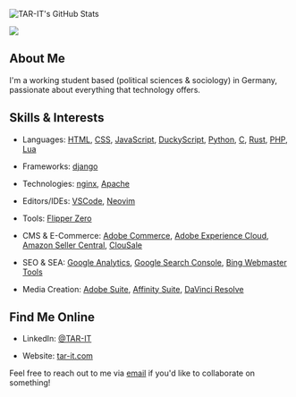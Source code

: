 ![TAR-IT's GitHub Stats](https://github-readme-stats.vercel.app/api?username=TAR-IT&theme=transparent&show_icons=true&text_color=656d76&border_color=656d76)

[![](https://visitcount.itsvg.in/api?id=TAR-IT&label=Profile%20Views&color=1&pretty=false)](https://visitcount.itsvg.in)

## About Me

I'm a working student based (political sciences & sociology) in Germany, passionate about everything that technology offers.

## Skills & Interests
- Languages: 
[HTML](https://www.w3schools.com/html/), 
[CSS](https://www.w3schools.com/css/), 
[JavaScript](https://www.javascript.com), 
[DuckyScript](https://docs.hak5.org/hak5-usb-rubber-ducky/duckyscript-tm-quick-reference), 
[Python](https://www.python.org), 
[C](https://www.w3schools.com/c/c_intro.php?external_link=true), 
[Rust](https://www.rust-lang.org), 
[PHP](https://www.php.net), 
[Lua](https://www.lua.org/)

- Frameworks:
[django](https://www.djangoproject.com) 

- Technologies: 
[nginx](https://nginx.org/en/), 
[Apache](https://httpd.apache.org)

- Editors/IDEs:
[VSCode](https://code.visualstudio.com/), 
[Neovim](https://neovim.io/)

- Tools:
[Flipper Zero](https://flipperzero.one) 

- CMS & E-Commerce:
[Adobe Commerce](https://developer.adobe.com/commerce/docs/), 
[Adobe Experience Cloud](https://business.adobe.com), 
[Amazon Seller Central](https://sellercentral.amazon.de), 
[ClouSale](https://www.clousale.com)

- SEO & SEA:
[Google Analytics](https://marketingplatform.google.com/about/analytics/), 
[Google Search Console](https://search.google.com/search-console/about), 
[Bing Webmaster Tools](https://www.bing.com/webmasters/about)

- Media Creation:
[Adobe Suite](https://www.adobe.com/de/creativecloud.html), 
[Affinity Suite](https://affinity.serif.com/en-gb/), 
[DaVinci Resolve](https://www.blackmagicdesign.com/de/products/davinciresolve)

## Find Me Online
- LinkedIn: [@TAR-IT](https://linkedin.com/in/tar-it/)

- Website: [tar-it.com](https://tar-it.com)

Feel free to reach out to me via [email](mailto:contact@tar-it.com) if you'd like to collaborate on something!


